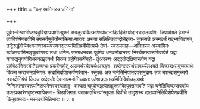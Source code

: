 +++
title = "०२ व्यनिनस्य धनिनः"

+++

पूर्वमन्त्रेस्वाभीष्टम्बहुविज्ञापयामीत्युक्तं अत्रतुस्वविलक्षणेभ्योदानादिरहितेभ्योदानन्नदातव्यमि- तिप्रार्थयते हेअग्ने त्वांविशेषेणब्रवीमि उपसर्गश्रुतेर्योग्यक्रियाध्याहारः अथवा सन्निहितत्वाद्वोचेइत्य- नुषज्यते अस्मदर्थं यद्भ्यजिज्ञपन् तद्विरुद्धंवोचेवक्ष्यमाणस्वरूपस्यनदातव्यमितिब्रवीमीत्यर्थः तेषां- स्वरूपमाह—अनिनस्य अस्वामिनः त्वांअस्वामिनङ्कुर्वाणस्य तथा धनिनः समग्रधनवतः पूर्वमेव धनवतोदानस्य निरर्थकत्वात्तन्निवार्यते यद्वा यागाद्यनुपयोगिधनवतइत्यर्थः किञ्च प्रहोषेप्रकर्षेणहो- तुंअररुषः अददतोदक्षिणारूपेण यद्वा प्रहोषेअनिनस्येतिसम्बन्धः प्रकर्षेणहोतुं असमर्थस्येत्यर्थःअत्रइन- शब्देनतत्स्थंसामर्थ्यंलक्ष्यते चिच्छब्दःसमुच्चयार्थः किञ्च कदाचनप्रजिगतः कदाचिदपिप्रकर्षेणदेवान- स्तुवतः अत्र चनेतिनिपातद्वयसमुदायः तत्र चशब्दःसमुच्चये नशब्दोनिषेधे किञ्च अदेवयोः देवानात्मनोनिच्छातः एतेषान्नदातव्यमितिविवोचइत्यर्थः निन्दितानांस्वरूपनिरूपणेनस्वस्यातादृ- शत्वात् बहुवोचइत्येतद्युक्तमेवेत्युक्तम्भवति यद्वा चनेतिचिच्छब्दपर्यायः उक्तप्रकारेणदुष्टस्यापिकदा- चित्प्रजिगतः यदाकदाचित्त्वांस्तुवतः विवोचे तादृशस्य दातव्यमितिविशेषेणब्रवीमि किमुवक्तव्य- मस्मदर्थमितिभावः ॥ २ ॥